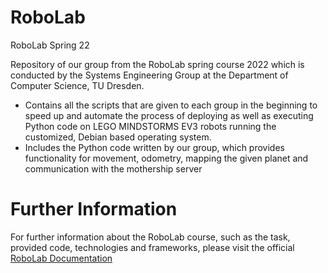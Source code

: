 # RoboLab
RoboLab Spring 22

Repository of our group from the RoboLab spring course 2022 which is conducted by the Systems Engineering Group at the Department of Computer Science, TU Dresden.

* Contains all the scripts that are given to each group in the beginning to speed up and automate the process of deploying as well as executing Python code on LEGO MINDSTORMS EV3 robots running the customized, Debian based operating system.
* Includes the Python code written by our group, which provides functionality for movement, odometry, mapping the given planet and communication with the mothership server

# Further Information

For further information about the RoboLab course, such as the task, provided code, technologies and frameworks, please visit the official [RoboLab Documentation](https://robolab.inf.tu-dresden.de/spring/)
